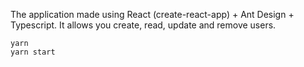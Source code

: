 The application made using React (create-react-app) + Ant Design + Typescript. It allows you create, read, update and remove users.

```
yarn
yarn start
```
